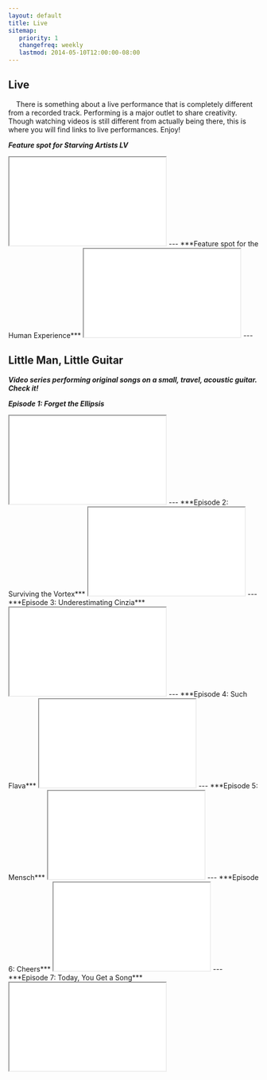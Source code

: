 ```yaml
---
layout: default
title: Live
sitemap:
   priority: 1
   changefreq: weekly
   lastmod: 2014-05-10T12:00:00-08:00
---
```


Live
----

&nbsp;&nbsp;&nbsp;&nbsp;There is something about a live performance that is completely different from a recorded track. Performing is a major outlet to share creativity. Though watching videos is still different from actually being there, this is where you will find links to live performances. Enjoy!

***Feature spot for Starving Artists LV***
<iframe width="315" height="177" src="//www.youtube.com/embed/nePeMNMCT2U" frameborder="10" allowfullscreen></iframe>
---
***Feature spot for the Human Experience***
<iframe width="315" height="177" src="//www.youtube.com/embed/IcSl7dDQ7-U" frameborder="10" allowfullscreen></iframe>
---

Little Man, Little Guitar
----
***Video series performing original songs on a small, travel, acoustic guitar. Check it!***

***Episode 1: Forget the Ellipsis***
<iframe width="315" height="177" src="//www.youtube.com/embed/RTLurgbPDDE" frameborder="10" allowfullscreen></iframe>
---
***Episode 2: Surviving the Vortex***
<iframe width="315" height="177" src="//www.youtube.com/embed/vL8Ix8u7CPo" frameborder="10" allowfullscreen></iframe>
---
***Episode 3: Underestimating Cinzia***
<iframe width="315" height="177" src="//www.youtube.com/embed/abEtkt2E9PA" frameborder="10" allowfullscreen></iframe>
---
***Episode 4: Such Flava***
<iframe width="315" height="177" src="//www.youtube.com/embed/bvldsk7Kboo" frameborder="10" allowfullscreen></iframe>
---
***Episode 5: Mensch***
<iframe width="315" height="177" src="//www.youtube.com/embed/wBG-xmfy3rA" frameborder="10" allowfullscreen></iframe>
---
***Episode 6: Cheers*** 
<iframe width="315" height="177" src="//www.youtube.com/embed/kjnhnumURQw" frameborder="10" allowfullscreen></iframe>
---
***Episode 7: Today, You Get a Song*** 
<iframe width="315" height="177" src="//www.youtube.com/embed/KUCmFC2CqSU" frameborder="10" allowfullscreen></iframe>
